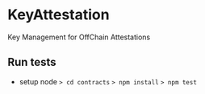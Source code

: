 # KeyAttestation
Key Management for OffChain Attestations

## Run tests

- setup node
```> cd contracts```
```> npm install```
```> npm test```

